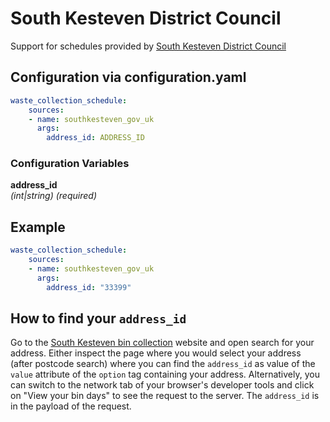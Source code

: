# South Kesteven District Council

Support for schedules provided by [South Kesteven District Council](https://southkesteven.gov.uk)

## Configuration via configuration.yaml

```yaml
waste_collection_schedule:
    sources:
    - name: southkesteven_gov_uk
      args:
        address_id: ADDRESS_ID
```

### Configuration Variables

**address_id**  
*(int|string) (required)*

## Example

```yaml
waste_collection_schedule:
    sources:
    - name: southkesteven_gov_uk
      args:
        address_id: "33399"
```

## How to find your `address_id`

Go to the [South Kesteven bin collection](https://pre.southkesteven.gov.uk/BinSearch.aspx) website and open search for your address. Either inspect the page where you would select your address (after postcode search) where you can find the `address_id` as value of the `value` attribute of the `option` tag containing your address. Alternatively, you can switch to the network tab of your browser's developer tools and click on "View your bin days" to see the request to the server. The `address_id` is in the payload of the request.
